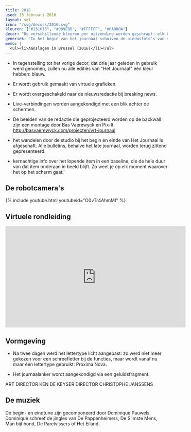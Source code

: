 ```yaml
---
title: 2016
used: 15 februari 2016
layout: set
icon: "/svg/decors/2016.svg"
kleuren: ["#131013", "#009EBB", "#FFFFFF", "#0A0D0A"]
decor: "De verschillende kleuren per uitzending werden geschrapt: elk bulletin wordt voortaan uitgezonden in een blauw-wit decor. Ook het wandelen door de studio bij het begin en einde van Het Journaal is afgeschaft. Alle bulletins, behalve het late journaal, worden terug zittend gepresenteerd. Het sportanker schuift voortaan ook mee aan dezelfde tafel."
generiek: "In het begin van het journaal schuiven de nieuwsfoto's van die dag in beeld terwijl de camera inzoomt op anker."
memo: |
  <ul><li>Aanslagen in Brussel (2016)</li></ul>
---
```


* In tegenstelling tot het vorige decor, dat drie jaar geleden in gebruik werd genomen, zullen nu alle edities van "Het Journaal" één kleur hebben: blauw.

* Er wordt gebruik gemaakt van virtuele grafieken.

* Er wordt overgeschakeld naar de nieuwsredactie bij breaking news.

* Live-verbindingen worden aangekondigd met een blik achter de schermen.

* De beelden van de redactie die geprojecteerd worden op de backwall zijn een montage door Bas Vaerewyck en Pix-It. http://basvaerewyck.com/projecten/vrt-journaal

* het wandelen door de studio bij het begin en einde van Het Journaal is afgeschaft. Alle bulletins, behalve het late journaal, worden terug zittend gepresenteerd.

* kernachtige info over het lopende item in een baseline, die de hele duur van dat item onderaan in beeld blijft. Zo weet je op elk moment waarover het op het scherm gaat.’

## De robotcamera's

{% include youtube.html youtubeid="O0vTr4AhmMI" %}

## Virtuele rondleiding

<div class="videoWrapper">
  <iframe src="https://www.facebook.com/plugins/video.php?href=https%3A%2F%2Fwww.facebook.com%2Fvrtnws%2Fvideos%2F10154534813794622%2F&show_text=0&width=560" width="560" height="315" style="border:none;overflow:hidden" scrolling="no" frameborder="0" allowTransparency="true" allowFullScreen="true"></iframe>
</div>

## Vormgeving

* Na twee dagen werd het lettertype licht aangepast: zo werd niet meer gekozen voor een schreefletter bij de functies, maar wordt vanaf nu maar één lettertype gebruikt: Proxima Nova.

* Het journaalanker wordt aangekondigd via een geluidsfragment.

ART DIRECTOR
KEN DE KEYSER
DIRECTOR
CHRISTOPHE JANSSENS

## De muziek

De begin- en eindtune zijn gecomponeerd door Dominique Pauwels. Dominique
schreef de jingles van De Pappenheimers, De Slimste Mens, Man bijt hond, De Parelvissers of Het Eiland.
